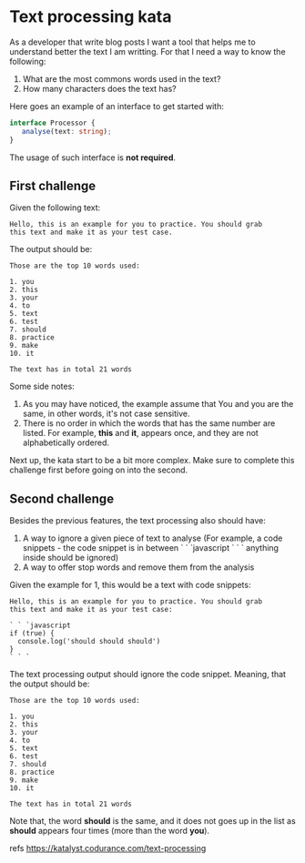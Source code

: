 # Text processing kata

As a developer that write blog posts I want a tool that
helps me to understand better the text I am writting. For that
I need a way to know the following:

1. What are the most commons words used in the text?
2. How many characters does the text has?

Here goes an example of an interface to get started with:

```typescript 
interface Processor {
   analyse(text: string);
}
```

The usage of such interface is **not required**.

## First challenge

Given the following text:

``` text
Hello, this is an example for you to practice. You should grab
this text and make it as your test case.
```

The output should be:

``` text
Those are the top 10 words used:

1. you
2. this
3. your
4. to
5. text
6. test
7. should
8. practice
9. make
10. it

The text has in total 21 words
```

Some side notes:

1. As you may have noticed, the example assume that You and you are the same, in other words, it's not case sensitive.
2. There is no order in which the words that has the same number are listed. For example, **this** and **it**, appears once, and they are not alphabetically ordered.

Next up, the kata start to be a bit more complex. Make sure to
complete this challenge first before going on into the second.

## Second challenge

Besides the previous features, the text processing also should have:

1. A way to ignore a given piece of text to analyse (For example, a code snippets - the code snippet is in between \` \` \`javascript \` \` \` anything inside should be ignored)
2. A way to offer stop words and remove them from the analysis

Given the example for 1, this would be a text with code snippets:

``` text
Hello, this is an example for you to practice. You should grab
this text and make it as your test case:

` ` `javascript
if (true) {
  console.log('should should should')
}
` ` `

```

The text processing output should ignore the code snippet. Meaning, that the output should be:

``` text
Those are the top 10 words used:

1. you
2. this
3. your
4. to
5. text
6. test
7. should
8. practice
9. make
10. it

The text has in total 21 words
```

Note that, the word **should** is the same, and it does not goes up
in the list as **should** appears four times (more than the word **you**).

refs https://katalyst.codurance.com/text-processing
